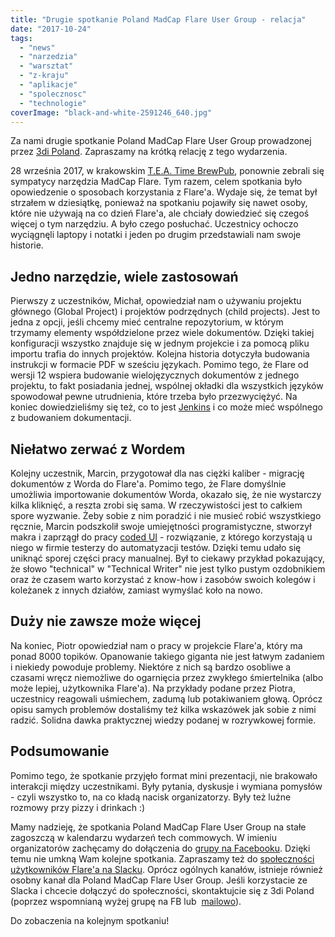```yaml
---
title: "Drugie spotkanie Poland MadCap Flare User Group - relacja"
date: "2017-10-24"
tags:
  - "news"
  - "narzedzia"
  - "warsztat"
  - "z-kraju"
  - "aplikacje"
  - "spolecznosc"
  - "technologie"
coverImage: "black-and-white-2591246_640.jpg"
---
```


Za nami drugie spotkanie Poland MadCap Flare User Group prowadzonej
przez [3di Poland](http://3di.com.pl/). Zapraszamy na krótką relację z tego
wydarzenia.

28 września 2017, w
krakowskim [T.E.A. Time BrewPub](http://www.teatimebrewpub.pl/), ponownie
zebrali się sympatycy narzędzia MadCap Flare. Tym razem, celem spotkania było
opowiedzenie o sposobach korzystania z Flare'a. Wydaje się, że temat był
strzałem w dziesiątkę, ponieważ na spotkaniu pojawiły się nawet osoby, które nie
używają na co dzień Flare'a, ale chciały dowiedzieć się czegoś więcej o tym
narzędziu. A było czego posłuchać. Uczestnicy ochoczo wyciągnęli laptopy i
notatki i jeden po drugim przedstawiali nam swoje historie.

## Jedno narzędzie, wiele zastosowań

Pierwszy z uczestników, Michał, opowiedział nam o używaniu projektu głównego
(Global Project) i projektów podrzędnych (child projects). Jest to jedna z
opcji, jeśli chcemy mieć centralne repozytorium, w którym trzymamy elementy
współdzielone przez wiele dokumentów. Dzięki takiej konfiguracji wszystko
znajduje się w jednym projekcie i za pomocą pliku importu trafia do innych
projektów. Kolejna historia dotyczyła budowania instrukcji w formacie PDF w
sześciu językach. Pomimo tego, że Flare od wersji 12 wspiera budowanie
wielojęzycznych dokumentów z jednego projektu, to fakt posiadania jednej,
wspólnej okładki dla wszystkich języków spowodował pewne utrudnienia, które
trzeba było przezwyciężyć. Na koniec dowiedzieliśmy się też, co to jest
[Jenkins](https://jenkins.io/) i co może mieć wspólnego z budowaniem
dokumentacji.

## Niełatwo zerwać z Wordem

Kolejny uczestnik, Marcin, przygotował dla nas ciężki kaliber - migrację
dokumentów z Worda do Flare'a. Pomimo tego, że Flare domyślnie umożliwia
importowanie dokumentów Worda, okazało się, że nie wystarczy kilka kliknięć, a
reszta zrobi się sama. W rzeczywistości jest to całkiem spore wyzwanie. Żeby
sobie z nim poradzić i nie musieć robić wszystkiego ręcznie, Marcin podszkolił
swoje umiejętności programistyczne, stworzył makra i zaprzągł do pracy
[coded UI](https://docs.microsoft.com/en-us/visualstudio/test/use-ui-automation-to-test-your-code) -
rozwiązanie, z którego korzystają u niego w firmie testerzy do automatyzacji
testów. Dzięki temu udało się uniknąć sporej części pracy manualnej. Był to
ciekawy przykład pokazujący, że słowo "technical" w "Technical Writer" nie jest
tylko pustym ozdobnikiem oraz że czasem warto korzystać z know-how i zasobów
swoich kolegów i koleżanek z innych działów, zamiast wymyślać koło na nowo.

## Duży nie zawsze może więcej

Na koniec, Piotr opowiedział nam o pracy w projekcie Flare'a, który ma ponad
8000 topików. Opanowanie takiego giganta nie jest łatwym zadaniem i niekiedy
powoduje problemy. Niektóre z nich są bardzo osobliwe a czasami wręcz niemożliwe
do ogarnięcia przez zwykłego śmiertelnika (albo może lepiej, użytkownika
Flare'a). Na przykłady podane przez Piotra, uczestnicy reagowali uśmiechem,
zadumą lub potakiwaniem głową. Oprócz opisu samych problemów dostaliśmy też
kilka wskazówek jak sobie z nimi radzić. Solidna dawka praktycznej wiedzy
podanej w rozrywkowej formie.

## Podsumowanie

Pomimo tego, że spotkanie przyjęło format mini prezentacji, nie brakowało
interakcji między uczestnikami. Były pytania, dyskusje i wymiana pomysłów -
czyli wszystko to, na co kładą nacisk organizatorzy. Były też luźne rozmowy przy
pizzy i drinkach :)

Mamy nadzieję, że spotkania Poland MadCap Flare User Group na stałe zagoszczą w
kalendarzu wydarzeń tech commowych. W imieniu organizatorów zachęcamy do
dołączenia do [grupy na Facebooku](https://web.facebook.com/groups/PLFUG/).
Dzięki temu nie umkną Wam kolejne spotkania. Zapraszamy też do
[społeczności użytkowników Flare'a na Slacku](https://forums.madcapsoftware.com/viewtopic.php?f=13&t=29380). Oprócz
ogólnych kanałów, istnieje również osobny kanał dla Poland MadCap Flare User
Group. Jeśli korzystacie ze Slacka i chcecie dołączyć do społeczności,
skontaktujcie się z 3di Poland (poprzez wspomnianą wyżej grupę na FB lub
 [mailowo](mailto:plfug@3di.com.pl)).

Do zobaczenia na kolejnym spotkaniu!
